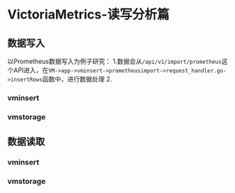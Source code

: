 # VictoriaMetrics-读写分析篇

## 数据写入
以Prometheus数据写入为例子研究：
1.数据会从```/api/v1/import/prometheus```这个API进入，在```VM->app->vminsert->prometheusimport->request_handler.go->insertRows```函数中，进行数据处理
2.

### vminsert


### vmstorage


## 数据读取


### vminsert


### vmstorage

